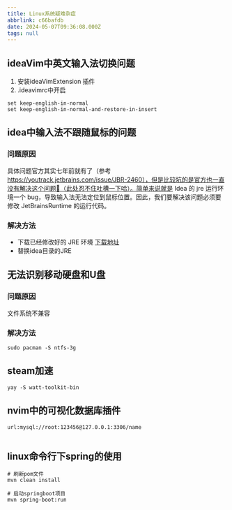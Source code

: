 ```yaml
---
title: Linux系统疑难杂症
abbrlink: c66bafdb
date: 2024-05-07T09:36:08.000Z
tags: null
---
```

## ideaVim中英文输入法切换问题

1. 安装ideaVimExtension 插件
2. .ideavimrc中开启

```language
set keep-english-in-normal
set keep-english-in-normal-and-restore-in-insert
```

## idea中输入法不跟随鼠标的问题

### 问题原因

具体问题官方其实七年前就有了（参考 <https://youtrack.jetbrains.com/issue/JBR-2460），但是比较坑的是官方也一直没有解决这个问题🐶（此处忍不住吐槽一下哈）。简单来说就是> Idea 的 jre 运行环境一个 bug，导致输入法无法定位到鼠标位置。因此，我们要解决该问题必须要修改 JetBrainsRuntime 的运行代码。

### 解决方法

- 下载已经修改好的 JRE 环境
[下载地址](https://www.jianguoyun.com/p/De33XAgQ89jhCRjDh8EFIAA：)
- 替换idea目录的JRE

## 无法识别移动硬盘和U盘

### 问题原因

文件系统不兼容

### 解决方法

```shell
sudo pacman -S ntfs-3g

```

## steam加速

```shell
yay -S watt-toolkit-bin

```

## nvim中的可视化数据库插件

```
url:mysql://root:123456@127.0.0.1:3306/name


```

## linux命令行下spring的使用

```shell
# 刷新pom文件
mvn clean install

# 启动springboot项目
mvn spring-boot:run
```
